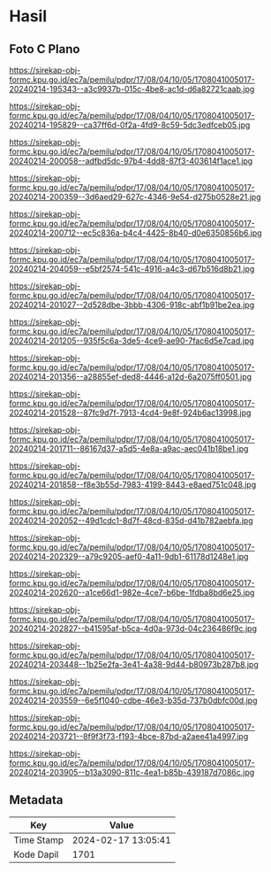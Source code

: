 # Hasil

## Foto C Plano

https://sirekap-obj-formc.kpu.go.id/ec7a/pemilu/pdpr/17/08/04/10/05/1708041005017-20240214-195343--a3c9937b-015c-4be8-ac1d-d6a82721caab.jpg

https://sirekap-obj-formc.kpu.go.id/ec7a/pemilu/pdpr/17/08/04/10/05/1708041005017-20240214-195829--ca37ff6d-0f2a-4fd9-8c59-5dc3edfceb05.jpg

https://sirekap-obj-formc.kpu.go.id/ec7a/pemilu/pdpr/17/08/04/10/05/1708041005017-20240214-200058--adfbd5dc-97b4-4dd8-87f3-403614f1ace1.jpg

https://sirekap-obj-formc.kpu.go.id/ec7a/pemilu/pdpr/17/08/04/10/05/1708041005017-20240214-200359--3d6aed29-627c-4346-9e54-d275b0528e21.jpg

https://sirekap-obj-formc.kpu.go.id/ec7a/pemilu/pdpr/17/08/04/10/05/1708041005017-20240214-200712--ec5c836a-b4c4-4425-8b40-d0e6350856b6.jpg

https://sirekap-obj-formc.kpu.go.id/ec7a/pemilu/pdpr/17/08/04/10/05/1708041005017-20240214-204059--e5bf2574-541c-4916-a4c3-d67b516d8b21.jpg

https://sirekap-obj-formc.kpu.go.id/ec7a/pemilu/pdpr/17/08/04/10/05/1708041005017-20240214-201027--2d528dbe-3bbb-4306-918c-abf1b91be2ea.jpg

https://sirekap-obj-formc.kpu.go.id/ec7a/pemilu/pdpr/17/08/04/10/05/1708041005017-20240214-201205--935f5c6a-3de5-4ce9-ae90-7fac6d5e7cad.jpg

https://sirekap-obj-formc.kpu.go.id/ec7a/pemilu/pdpr/17/08/04/10/05/1708041005017-20240214-201356--a28855ef-ded8-4446-a12d-6a2075ff0501.jpg

https://sirekap-obj-formc.kpu.go.id/ec7a/pemilu/pdpr/17/08/04/10/05/1708041005017-20240214-201528--87fc9d7f-7913-4cd4-9e8f-924b6ac13998.jpg

https://sirekap-obj-formc.kpu.go.id/ec7a/pemilu/pdpr/17/08/04/10/05/1708041005017-20240214-201711--86167d37-a5d5-4e8a-a9ac-aec041b18be1.jpg

https://sirekap-obj-formc.kpu.go.id/ec7a/pemilu/pdpr/17/08/04/10/05/1708041005017-20240214-201858--f8e3b55d-7983-4199-8443-e8aed751c048.jpg

https://sirekap-obj-formc.kpu.go.id/ec7a/pemilu/pdpr/17/08/04/10/05/1708041005017-20240214-202052--49d1cdc1-8d7f-48cd-835d-d41b782aebfa.jpg

https://sirekap-obj-formc.kpu.go.id/ec7a/pemilu/pdpr/17/08/04/10/05/1708041005017-20240214-202329--a79c9205-aef0-4a11-9db1-61178d1248e1.jpg

https://sirekap-obj-formc.kpu.go.id/ec7a/pemilu/pdpr/17/08/04/10/05/1708041005017-20240214-202620--a1ce66d1-982e-4ce7-b6be-1fdba8bd6e25.jpg

https://sirekap-obj-formc.kpu.go.id/ec7a/pemilu/pdpr/17/08/04/10/05/1708041005017-20240214-202827--b41595af-b5ca-4d0a-973d-04c236486f9c.jpg

https://sirekap-obj-formc.kpu.go.id/ec7a/pemilu/pdpr/17/08/04/10/05/1708041005017-20240214-203448--1b25e2fa-3e41-4a38-9d44-b80973b287b8.jpg

https://sirekap-obj-formc.kpu.go.id/ec7a/pemilu/pdpr/17/08/04/10/05/1708041005017-20240214-203559--6e5f1040-cdbe-46e3-b35d-737b0dbfc00d.jpg

https://sirekap-obj-formc.kpu.go.id/ec7a/pemilu/pdpr/17/08/04/10/05/1708041005017-20240214-203721--8f9f3f73-f193-4bce-87bd-a2aee41a4997.jpg

https://sirekap-obj-formc.kpu.go.id/ec7a/pemilu/pdpr/17/08/04/10/05/1708041005017-20240214-203905--b13a3090-811c-4ea1-b85b-439187d7086c.jpg


## Metadata

| Key        | Value               |
| ---------- | ------------------- |
| Time Stamp | 2024-02-17 13:05:41 |
| Kode Dapil | 1701                |



